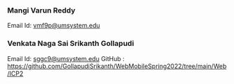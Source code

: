 ### Mangi Varun Reddy

Email Id: vmf9p@umsystem.edu

### Venkata Naga Sai Srikanth Gollapudi

Email Id: sggc9@umsystem.edu
GitHub : https://github.com/GollapudiSrikanth/WebMobileSpring2022/tree/main/Web/ICP2

